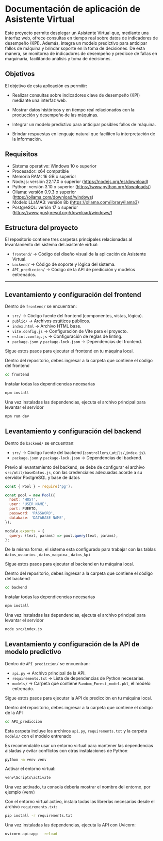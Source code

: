 # Documentación de aplicación de Asistente Virtual

Este proyecto permite desplegar un Asistente Virtual que, mediante una interfaz web, ofrece consultas en tiempo real sobre datos de indicadores de desempeño (KPI). Además, integra un modelo predictivo para anticipar fallos de máquina y brindar soporte en la toma de decisiones. De esta manera, se monitorea de indicadores de desempeño y predicce de fallas en maquinaria, facilitando análisis y toma de decisiones.

## Objetivos

El objetivo de esta aplicación es permitir:

- Realizar consultas sobre indicadores clave de desempeño (KPI) mediante una interfaz web.

- Mostrar datos históricos y en tiempo real relacionados con la producción y desempeño de las máquinas.

- Integrar un modelo predictivo para anticipar posibles fallos de máquina.

- Brindar respuestas en lenguaje natural que faciliten la interpretación de la información.

## Requisitos

- Sistema operativo: Windows 10 o superior
- Procesador: x64 compatible
- Memoria RAM: 16 GB o superior
- Node.js: versión 22.17.0 o superior (https://nodejs.org/es/download)
- Python: versión 3.10 o superior (https://www.python.org/downloads/)
- Ollama: versión 0.9.3 o superior (https://ollama.com/download/windows)
- Modelo LLaMA3: versión 8b (https://ollama.com/library/llama3)
- PostgreSQL: verión 17 o superior (https://www.postgresql.org/download/windows/) 

## Estructura del proyecto

El repositorio contiene tres carpetas principales relacionadas al levantamiento del sistema del asistente virtual:

- `frontend/` → Código del diseño visual de la aplicación de Asistente Virtual.  
- `backend/` → Código de soporte y lógica del sistema.  
- `API_prediccion/` → Código de la API de predicción y modelos entrenados.


---
## Levantamiento y configuración del frontend

Dentro de `frontend/` se encuentran:

- `src/` → Código fuente del frontend (componentes, vistas, lógica).
- `public/` → Archivos estáticos públicos.
- `index.html` → Archivo HTML base.
- `vite.config.js` → Configuración de Vite para el proyecto.
- `eslint.config.js` → Configuración de reglas de linting.
- `package.json` y `package-lock.json` → Dependencias del frontend.

Sigue estos pasos para ejecutar el frontend en tu máquina local.

Dentro del repositorio, debes ingresar a la carpeta que contiene el código del frontend

```bash
cd frontend
```
Instalar todas las dependicencias necesarias

```bash
npm install
```
Una vez instaladas las dependencias, ejecuta el archivo principal para levantar el servidor

```bash
npm run dev
```

## Levantamiento y configuración del backend

Dentro de `backend/` se encuentran:

- `src/` → Código fuente del backend (`controllers/`,`utils/`,`index.js`).  
- `package.json` y `package-lock.json` → Dependencias del backend.

Previo al levantamiento del backend, se debe de configurar el archivo `src/util/baseDatos.js`, con las credenciales adecuadas acorde a su servidor PostgreSQL y base de datos

```JavaScript
const { Pool } = require('pg');

const pool = new Pool({
  host: 'HOST',
  user: 'USER NAME',
  port: PUERTO,
  password: 'PASSWORD',
  database: 'DATABASE NAME',
});

module.exports = {
  query: (text, params) => pool.query(text, params),
};
```
De la misma forma, el sistema esta configurado para trabajar con las tablas `datos_usuarios` , `datos_maquina` , `datos_kpi` 

Sigue estos pasos para ejecutar el backend en tu máquina local.

Dentro del repositorio, debes ingresar a la carpeta que contiene el código del backend

```bash
cd backend
```
Instalar todas las dependicencias necesarias

```bash
npm install
```
Una vez instaladas las dependencias, ejecuta el archivo principal para levantar el servidor

```bash
node src/index.js
```


## Levantamiento y configuración de la API de modelo predictivo

Dentro de `API_prediccion/` se encuentran:

- `api.py` → Archivo principal de la API.  
- `requirements.txt` → Lista de dependencias de Python necesarias.  
- `models/` → Carpeta que contiene `Random_Forest_model.pkl`, el modelo entrenado.

Sigue estos pasos para ejecutar la API de predicción en tu máquina local.

Dentro del repositorio, debes ingresar a la carpeta que contiene el código de la API

```bash
cd API_prediccion
```
Esta carpeta incluye los archivos `api.py`, `requirements.txt` y la carpeta `models/` con el modelo entrenado

Es recomendable usar un entorno virtual para mantener las dependencias aisladas y evitar conflictos con otras instalaciones de Python:

```bash
python -m venv venv
```

Activar el entorno virtual:

```bash
venv\Scripts\activate
```

Una vez activado, tu consola debería mostrar el nombre del entorno, por ejemplo (venv)

Con el entorno virtual activo, instala todas las librerías necesarias desde el archivo `requirements.txt`:

```bash
pip install -r requirements.txt
```

Una vez instaladas las dependencias, ejecuta la API con Uvicorn:

```bash
uvicorn api:app --reload
```
